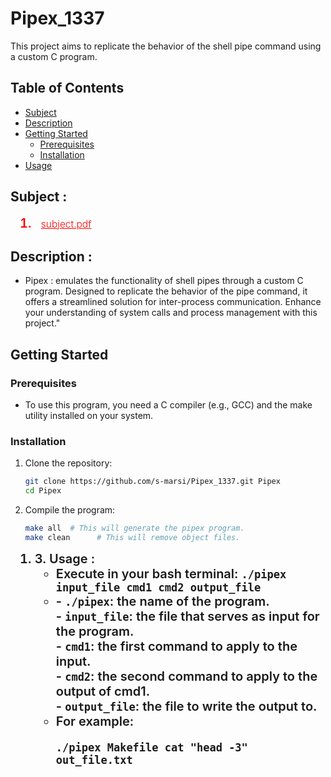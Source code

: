 # Pipex_1337 
This project aims to replicate the behavior of the shell pipe command using a custom C program. 

## Table of Contents
- [Subject](#subject)
- [Description](#description)
- [Getting Started](#getting-started)
  - [Prerequisites](#prerequisites)
  - [Installation](#installation)
- [Usage](#usage)

## Subject :
<ol style="margin-left: 15px;">
  <li style="font-size: 20px; font-weight: 600; color: red;">
     <a href="https://cdn.intra.42.fr/pdf/pdf/118145/en.subject.pdf" target="_blank" style="color: red; font-size: 15.5px; font-weight: 300; margin-left: 10px;"> subject.pdf </a>
  </li>
</ol>

## Description :
- Pipex : emulates the functionality of shell pipes through a custom C program. Designed to replicate the behavior of the pipe command, it offers a streamlined solution for inter-process communication. Enhance your understanding of system calls and process management with this project."

  
## Getting Started
### Prerequisites
- To use this program, you need a C compiler (e.g., GCC) and the make utility installed on your system.

### Installation
1. Clone the repository:
    ```bash
    git clone https://github.com/s-marsi/Pipex_1337.git Pipex
    cd Pipex
    ```
2. Compile the program:
    ```bash
    make all  # This will generate the pipex program.
    make clean      # This will remove object files.
    ```
<ol style="margin-left: 15px;">
  <li style="font-size: 20px; font-weight: 600;">
    3. Usage :
    <ul>
      <li>Execute in your bash terminal: <code>./pipex input_file cmd1 cmd2 output_file</code></li>
      <li> 
        - <code>./pipex</code>: the name of the program. <br>
        - <code>input_file</code>: the file that serves as input for the program. <br>
        - <code>cmd1</code>: the first command to apply to the input. <br>
        - <code>cmd2</code>: the second command to apply to the output of cmd1. <br>
        - <code>output_file</code>: the file to write the output to. <br>
      </li>
      <li> For example: <br>
        <pre><code>./pipex Makefile cat "head -3" out_file.txt</code></pre>
      </li>
    </ul>
  </li>
</ol>

